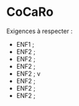 # CoCaRo

Exigences à respecter : 
- ENF1 ; 
- ENF2 ; 
- ENF2 ; 
- ENF2 ; 
- ENF2 ; 
v
- ENF2 ; 
- ENF2 ; 
- ENF2 ; 

